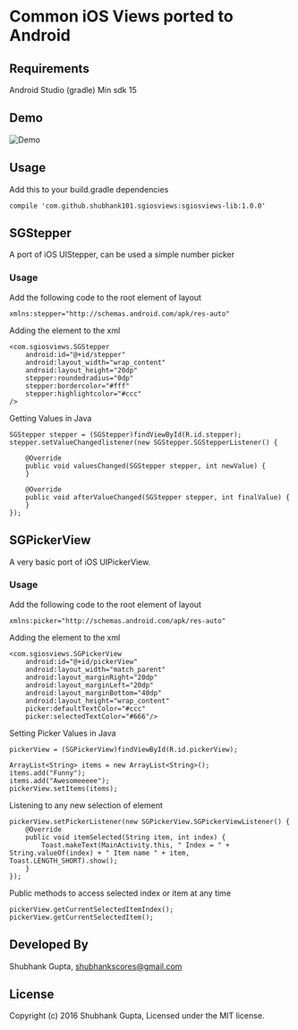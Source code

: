 # Common iOS Views ported to Android

## Requirements
Android Studio (gradle) 
Min sdk 15

## Demo

![Demo](http://i.imgur.com/YCOgHzr.gif)

## Usage

Add this to your build.gradle dependencies

```compile 'com.github.shubhank101.sgiosviews:sgiosviews-lib:1.0.0'```

## SGStepper

A port of iOS UIStepper, can be used a simple number picker

### Usage

Add the following code to the root element of layout
```
xmlns:stepper="http://schemas.android.com/apk/res-auto"
```
Adding the element to the xml 

```
<com.sgiosviews.SGStepper    
    android:id="@+id/stepper"
    android:layout_width="wrap_content"
    android:layout_height="20dp"
    stepper:roundedradius="0dp"
    stepper:bordercolor="#fff"
    stepper:highlightcolor="#ccc"
/>
```

Getting Values in Java
```
SGStepper stepper = (SGStepper)findViewById(R.id.stepper);
stepper.setValueChangedlistener(new SGStepper.SGStepperListener() {

    @Override
    public void valuesChanged(SGStepper stepper, int newValue) {
    }

    @Override
    public void afterValueChanged(SGStepper stepper, int finalValue) {
    }
});
```

## SGPickerView

A very basic port of iOS UIPickerView.

### Usage

Add the following code to the root element of layout

```
xmlns:picker="http://schemas.android.com/apk/res-auto"
```
Adding the element to the xml 

```
<com.sgiosviews.SGPickerView
    android:id="@+id/pickerView"
    android:layout_width="match_parent"
    android:layout_marginRight="20dp"
    android:layout_marginLeft="20dp"
    android:layout_marginBottom="40dp"
    android:layout_height="wrap_content"
    picker:defaultTextColor="#ccc"
    picker:selectedTextColor="#666"/>
```

Setting Picker Values in Java
```
pickerView = (SGPickerView)findViewById(R.id.pickerView);

ArrayList<String> items = new ArrayList<String>();
items.add("Funny");
items.add("Awesomeeeee");
pickerView.setItems(items);
```

Listening to any new selection of element
```
pickerView.setPickerListener(new SGPickerView.SGPickerViewListener() {
    @Override
    public void itemSelected(String item, int index) {
        Toast.makeText(MainActivity.this, " Index = " + String.valueOf(index) + " Item name " + item, Toast.LENGTH_SHORT).show();
    }
});
```

Public methods to access selected index or item at any time
```
pickerView.getCurrentSelectedItemIndex();
pickerView.getCurrentSelectedItem();
```

## Developed By

Shubhank Gupta, shubhankscores@gmail.com

## License

Copyright (c) 2016 Shubhank Gupta, Licensed under the MIT license.
